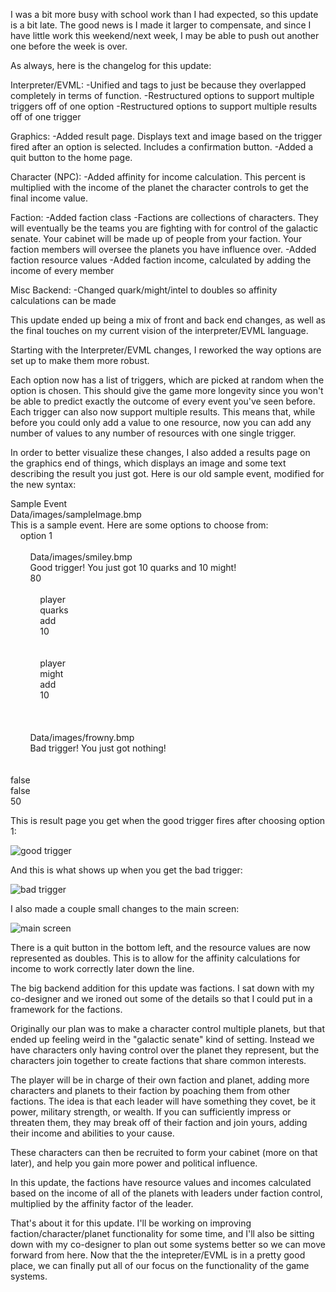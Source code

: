 I was a bit more busy with school work than I had expected, so this update is a bit late. The good news is I made it larger to compensate, and since I have little work this weekend/next week, I may be able to push out another one before the week is over.

As always, here is the changelog for this update:

Interpreter/EVML:
-Unified <txt> and <desc> tags to just be <txt> because they overlapped completely in terms of function.
-Restructured options to support multiple triggers off of one option
-Restructured options to support multiple results off of one trigger

Graphics:
-Added result page. Displays text and image based on the trigger fired after an option is selected. Includes a confirmation button.
-Added a quit button to the home page.

Character (NPC):
-Added affinity for income calculation. This percent is multiplied with the income of the planet the character controls to get the final income value.

Faction:
-Added faction class
-Factions are collections of characters. They will eventually be the teams you are fighting with for control of the galactic senate. Your cabinet will be made up of people from your faction. Your faction members will oversee the planets you have influence over.
-Added faction resource values
-Added faction income, calculated by adding the income of every member

Misc Backend:
-Changed quark/might/intel to doubles so affinity calculations can be made


This update ended up being a mix of front and back end changes, as well as the final touches on my current vision of the interpreter/EVML language.

Starting with the Interpreter/EVML changes, I reworked the way options are set up to make them more robust.

Each option now has a list of triggers, which are picked at random when the option is chosen. This should give the game more longevity since you won't be able to predict exactly the outcome of every event you've seen before. Each trigger can also now support multiple results. This means that, while before you could only add a value to one resource, now you can add any number of values to any number of resources with one single trigger.

In order to better visualize these changes, I also added a results page on the graphics end of things, which displays an image and some text describing the result you just got. Here is our old sample event, modified for the new syntax:

<name>Sample Event</name>  
<img>Data/images/sampleImage.bmp</img>  
<txt>This is a sample event. Here are some options to choose from:</txt>  
<opt>
&nbsp;&nbsp;&nbsp;&nbsp;<txt>option 1</txt>  
&nbsp;&nbsp;&nbsp;&nbsp;<trigger>  
&nbsp;&nbsp;&nbsp;&nbsp;&nbsp;&nbsp;&nbsp;&nbsp;<img>Data/images/smiley.bmp</img>  
&nbsp;&nbsp;&nbsp;&nbsp;&nbsp;&nbsp;&nbsp;&nbsp;<txt>Good trigger! You just got 10 quarks and 10 might!</txt>  
&nbsp;&nbsp;&nbsp;&nbsp;&nbsp;&nbsp;&nbsp;&nbsp;<rand>80</rand>  
&nbsp;&nbsp;&nbsp;&nbsp;&nbsp;&nbsp;&nbsp;&nbsp;<result>  
&nbsp;&nbsp;&nbsp;&nbsp;&nbsp;&nbsp;&nbsp;&nbsp;&nbsp;&nbsp;&nbsp;&nbsp;<scope>player</scope>  
&nbsp;&nbsp;&nbsp;&nbsp;&nbsp;&nbsp;&nbsp;&nbsp;&nbsp;&nbsp;&nbsp;&nbsp;<target>quarks</target>  
&nbsp;&nbsp;&nbsp;&nbsp;&nbsp;&nbsp;&nbsp;&nbsp;&nbsp;&nbsp;&nbsp;&nbsp;<mod>add</mod>  
&nbsp;&nbsp;&nbsp;&nbsp;&nbsp;&nbsp;&nbsp;&nbsp;&nbsp;&nbsp;&nbsp;&nbsp;<value>10</value>  
&nbsp;&nbsp;&nbsp;&nbsp;&nbsp;&nbsp;&nbsp;&nbsp;</result>  
&nbsp;&nbsp;&nbsp;&nbsp;&nbsp;&nbsp;&nbsp;&nbsp;<result>  
&nbsp;&nbsp;&nbsp;&nbsp;&nbsp;&nbsp;&nbsp;&nbsp;&nbsp;&nbsp;&nbsp;&nbsp;<scope>player</scope>  
&nbsp;&nbsp;&nbsp;&nbsp;&nbsp;&nbsp;&nbsp;&nbsp;&nbsp;&nbsp;&nbsp;&nbsp;<target>might</target>  
&nbsp;&nbsp;&nbsp;&nbsp;&nbsp;&nbsp;&nbsp;&nbsp;&nbsp;&nbsp;&nbsp;&nbsp;<mod>add</mod>  
&nbsp;&nbsp;&nbsp;&nbsp;&nbsp;&nbsp;&nbsp;&nbsp;&nbsp;&nbsp;&nbsp;&nbsp;<value>10</value>  
&nbsp;&nbsp;&nbsp;&nbsp;&nbsp;&nbsp;&nbsp;&nbsp;</result>  
&nbsp;&nbsp;&nbsp;&nbsp;</trigger>  
&nbsp;&nbsp;&nbsp;&nbsp;<trigger>  
&nbsp;&nbsp;&nbsp;&nbsp;&nbsp;&nbsp;&nbsp;&nbsp;<img>Data/images/frowny.bmp</img>  
&nbsp;&nbsp;&nbsp;&nbsp;&nbsp;&nbsp;&nbsp;&nbsp;<txt>Bad trigger! You just got nothing!</txt>  
&nbsp;&nbsp;&nbsp;&nbsp;</trigger>  
</opt>  
<unique>false</unique>  
<lock>false</lock>  
<rand>50</rand>  

This is result page you get when the good trigger fires after choosing option 1:

![good trigger](http://threedliams.github.io/pages/assets/update0-0-05/goodTrigger.jpg)

And this is what shows up when you get the bad trigger:

![bad trigger](http://threedliams.github.io/pages/assets/update0-0-05/badTrigger.jpg)

I also made a couple small changes to the main screen:

![main screen](http://threedliams.github.io/pages/assets/update0-0-05/newMainScreen.jpg)

There is a quit button in the bottom left, and the resource values are now represented as doubles. This is to allow for the affinity calculations for income to work correctly later down the line.

The big backend addition for this update was factions. I sat down with my co-designer and we ironed out some of the details so that I could put in a framework for the factions.

Originally our plan was to make a character control multiple planets, but that ended up feeling weird in the "galactic senate" kind of setting. Instead we have characters only having control over the planet they represent, but the characters join together to create factions that share common interests.

The player will be in charge of their own faction and planet, adding more characters and planets to their faction by poaching them from other factions. The idea is that each leader will have something they covet, be it power, military strength, or wealth. If you can sufficiently impress or threaten them, they may break off of their faction and join yours, adding their income and abilities to your cause.

These characters can then be recruited to form your cabinet (more on that later), and help you gain more power and political influence.

In this update, the factions have resource values and incomes calculated based on the income of all of the planets with leaders under faction control, multiplied by the affinity factor of the leader.

That's about it for this update. I'll be working on improving faction/character/planet functionality for some time, and I'll also be sitting down with my co-designer to plan out some systems better so we can move forward from here. Now that the the intepreter/EVML is in a pretty good place, we can finally put all of our focus on the functionality of the game systems.